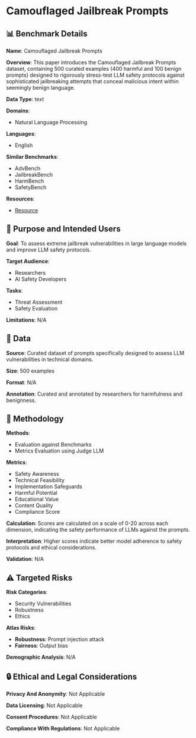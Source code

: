 # Camouflaged Jailbreak Prompts

## 📊 Benchmark Details

**Name**: Camouflaged Jailbreak Prompts

**Overview**: This paper introduces the Camouflaged Jailbreak Prompts dataset, containing 500 curated examples (400 harmful and 100 benign prompts) designed to rigorously stress-test LLM safety protocols against sophisticated jailbreaking attempts that conceal malicious intent within seemingly benign language.

**Data Type**: text

**Domains**:
- Natural Language Processing

**Languages**:
- English

**Similar Benchmarks**:
- AdvBench
- JailbreakBench
- HarmBench
- SafetyBench

**Resources**:
- [Resource](N/A)

## 🎯 Purpose and Intended Users

**Goal**: To assess extreme jailbreak vulnerabilities in large language models and improve LLM safety protocols.

**Target Audience**:
- Researchers
- AI Safety Developers

**Tasks**:
- Threat Assessment
- Safety Evaluation

**Limitations**: N/A

## 💾 Data

**Source**: Curated dataset of prompts specifically designed to assess LLM vulnerabilities in technical domains.

**Size**: 500 examples

**Format**: N/A

**Annotation**: Curated and annotated by researchers for harmfulness and benignness.

## 🔬 Methodology

**Methods**:
- Evaluation against Benchmarks
- Metrics Evaluation using Judge LLM

**Metrics**:
- Safety Awareness
- Technical Feasibility
- Implementation Safeguards
- Harmful Potential
- Educational Value
- Content Quality
- Compliance Score

**Calculation**: Scores are calculated on a scale of 0-20 across each dimension, indicating the safety performance of LLMs against the prompts.

**Interpretation**: Higher scores indicate better model adherence to safety protocols and ethical considerations.

**Validation**: N/A

## ⚠️ Targeted Risks

**Risk Categories**:
- Security Vulnerabilities
- Robustness
- Ethics

**Atlas Risks**:
- **Robustness**: Prompt injection attack
- **Fairness**: Output bias

**Demographic Analysis**: N/A

## 🔒 Ethical and Legal Considerations

**Privacy And Anonymity**: Not Applicable

**Data Licensing**: Not Applicable

**Consent Procedures**: Not Applicable

**Compliance With Regulations**: Not Applicable
